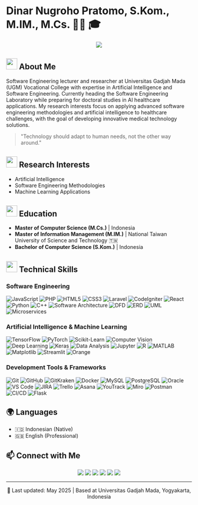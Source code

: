 # Dinar Nugroho Pratomo, S.Kom., M.IM., M.Cs. 👨‍🏫 🎓
<div align="center">
  <img src="https://readme-typing-svg.herokuapp.com?font=Time+New+Roman&size=25&center=true&vCenter=true&width=600&height=100&lines=Lecturer+at+Vocational+College+UGM;Software+Engineering+Specialist;Artificial+Intelligence+Researcher;BNSP+Certified+Assessor" />
</div>


## <img src="https://media.giphy.com/media/WUlplcMpOCEmTGBtBW/giphy.gif" width="30"> About Me

Software Engineering lecturer and researcher at Universitas Gadjah Mada (UGM) Vocational College with expertise in Artificial Intelligence and Software Engineering. Currently heading the Software Engineering Laboratory while preparing for doctoral studies in AI healthcare applications. My research interests focus on applying advanced software engineering methodologies and artificial intelligence to healthcare challenges, with the goal of developing innovative medical technology solutions.

> "Technology should adapt to human needs, not the other way around."

## <img src="https://media.giphy.com/media/RcsonxhFOqAdOiHeWB/giphy.gif" width="30"> Research Interests

- Artificial Intelligence
- Software Engineering Methodologies
- Machine Learning Applications

## <img src="https://media.giphy.com/media/fYSnHlufseco8Fh93Z/giphy.gif" width="30"> Education

- **Master of Computer Science (M.Cs.)** | Indonesia
- **Master of Information Management (M.IM.)** | National Taiwan University of Science and Technology 🇹🇼
- **Bachelor of Computer Science (S.Kom.)** | Indonesia

## <img src="https://media.giphy.com/media/jSKBmKkvo2dPQQtsR1/giphy.gif" width="30"> Technical Skills

### Software Engineering
![JavaScript](https://img.shields.io/badge/-JavaScript-F7DF1E?style=flat&logo=javascript&logoColor=black)
![PHP](https://img.shields.io/badge/-PHP-777BB4?style=flat&logo=php&logoColor=white)
![HTML5](https://img.shields.io/badge/-HTML5-E34F26?style=flat&logo=html5&logoColor=white)
![CSS3](https://img.shields.io/badge/-CSS3-1572B6?style=flat&logo=css3&logoColor=white)
![Laravel](https://img.shields.io/badge/-Laravel-FF2D20?style=flat&logo=laravel&logoColor=white)
![CodeIgniter](https://img.shields.io/badge/-CodeIgniter-EF4223?style=flat&logo=codeigniter&logoColor=white)
![React](https://img.shields.io/badge/-React-61DAFB?style=flat&logo=react&logoColor=black)
![Python](https://img.shields.io/badge/-Python-3776AB?style=flat&logo=python&logoColor=white)
![C++](https://img.shields.io/badge/-C++-00599C?style=flat&logo=c%2B%2B&logoColor=white)
![Software Architecture](https://img.shields.io/badge/-Software_Architecture-007ACC?style=flat&logo=architecture&logoColor=white)
![DFD](https://img.shields.io/badge/-DFD-2F4F4F?style=flat&logo=diagram&logoColor=white)
![ERD](https://img.shields.io/badge/-ERD-FB7A24?style=flat&logo=diagram&logoColor=white)
![UML](https://img.shields.io/badge/-UML-FFB13B?style=flat&logo=uml&logoColor=black)
![Microservices](https://img.shields.io/badge/-Microservices-1572B6?style=flat&logo=microservices&logoColor=white)

### Artificial Intelligence & Machine Learning
![TensorFlow](https://img.shields.io/badge/-TensorFlow-FF6F00?style=flat&logo=tensorflow&logoColor=white)
![PyTorch](https://img.shields.io/badge/-PyTorch-EE4C2C?style=flat&logo=pytorch&logoColor=white)
![Scikit-Learn](https://img.shields.io/badge/-Scikit_Learn-F7931E?style=flat&logo=scikit-learn&logoColor=white)
![Computer Vision](https://img.shields.io/badge/-Computer_Vision-5C2D91?style=flat&logo=opencv&logoColor=white)
![Deep Learning](https://img.shields.io/badge/-Deep_Learning-8A2BE2?style=flat&logo=deeplearning&logoColor=white)
![Keras](https://img.shields.io/badge/-Keras-D00000?style=flat&logo=keras&logoColor=white)
![Data Analysis](https://img.shields.io/badge/-Data_Analysis-3DDC84?style=flat&logo=data&logoColor=white)
![Jupyter](https://img.shields.io/badge/-Jupyter-F37626?style=flat&logo=jupyter&logoColor=white)
![R](https://img.shields.io/badge/-R-276DC3?style=flat&logo=r&logoColor=white)
![MATLAB](https://img.shields.io/badge/-MATLAB-0076A8?style=flat&logo=mathworks&logoColor=white)
![Matplotlib](https://img.shields.io/badge/-Matplotlib-11557C?style=flat&logo=python&logoColor=white)
![Streamlit](https://img.shields.io/badge/-Streamlit-FF4B4B?style=flat&logo=streamlit&logoColor=white)
![Orange](https://img.shields.io/badge/-Orange-E95420?style=flat&logo=orange&logoColor=white)

### Development Tools & Frameworks
![Git](https://img.shields.io/badge/-Git-F05032?style=flat&logo=git&logoColor=white)
![GitHub](https://img.shields.io/badge/-GitHub-181717?style=flat&logo=github&logoColor=white)
![GitKraken](https://img.shields.io/badge/-GitKraken-179287?style=flat&logo=gitkraken&logoColor=white)
![Docker](https://img.shields.io/badge/-Docker-2496ED?style=flat&logo=docker&logoColor=white)
![MySQL](https://img.shields.io/badge/-MySQL-4479A1?style=flat&logo=mysql&logoColor=white)
![PostgreSQL](https://img.shields.io/badge/-PostgreSQL-336791?style=flat&logo=postgresql&logoColor=white)
![Oracle](https://img.shields.io/badge/-Oracle-F80000?style=flat&logo=oracle&logoColor=white)
![VS Code](https://img.shields.io/badge/-VS_Code-007ACC?style=flat&logo=visual-studio-code&logoColor=white)
![JIRA](https://img.shields.io/badge/-JIRA-0052CC?style=flat&logo=jira&logoColor=white)
![Trello](https://img.shields.io/badge/-Trello-0079BF?style=flat&logo=trello&logoColor=white)
![Asana](https://img.shields.io/badge/-Asana-FC636B?style=flat&logo=asana&logoColor=white)
![YouTrack](https://img.shields.io/badge/-YouTrack-FF318C?style=flat&logo=jetbrains&logoColor=white)
![Miro](https://img.shields.io/badge/-Miro-FFD02F?style=flat&logo=miro&logoColor=black)
![Postman](https://img.shields.io/badge/-Postman-FF6C37?style=flat&logo=postman&logoColor=white)
![CI/CD](https://img.shields.io/badge/-CI/CD-2088FF?style=flat&logo=github-actions&logoColor=white)
![Flask](https://img.shields.io/badge/-Flask-000000?style=flat&logo=flask&logoColor=white)


## 🌍 Languages

- 🇮🇩 Indonesian (Native)
- 🇬🇧 English (Professional)

## 📫 Connect with Me

<div align="center">
  <a href="mailto:dinar.nugroho.p@mail.ugm.ac.id"><img src="https://img.shields.io/badge/-Email-D14836?style=for-the-badge&logo=gmail&logoColor=white"/></a>
  <a href="https://www.linkedin.com/in/dinar-nugroho-pratomo"><img src="https://img.shields.io/badge/-LinkedIn-0077B5?style=for-the-badge&logo=linkedin&logoColor=white"/></a>
  <a href="https://trpl.space/dnp"><img src="https://img.shields.io/badge/-Personal_Website-00A98F?style=for-the-badge&logo=web&logoColor=white"/></a>
  <a href="https://scholar.google.com/citations?user=DNP_ID"><img src="https://img.shields.io/badge/-Google_Scholar-4285F4?style=for-the-badge&logo=google-scholar&logoColor=white"/></a>
  <a href="https://www.researchgate.net/profile/Dinar-Pratomo-2"><img src="https://img.shields.io/badge/-ResearchGate-00CCBB?style=for-the-badge&logo=researchgate&logoColor=white"/></a>
  <a href="https://sinta.kemdikbud.go.id/authors/profile/6728437"><img src="https://img.shields.io/badge/-SINTA-2B579A?style=for-the-badge&logo=sinta&logoColor=white"/></a>
</div>

---

<p align="center">🔄 Last updated: May 2025 | Based at Universitas Gadjah Mada, Yogyakarta, Indonesia</p>

